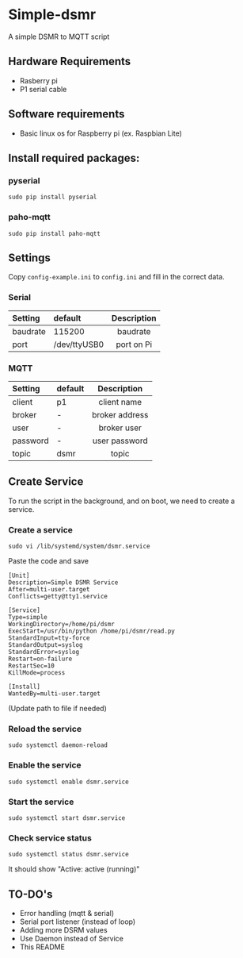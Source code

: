 # Simple-dsmr
A simple DSMR to MQTT script

## Hardware Requirements
- Rasberry pi 
- P1 serial cable

## Software requirements
- Basic linux os for Raspberry pi (ex. Raspbian Lite)

## Install required packages:

### pyserial
`sudo pip install pyserial`

### paho-mqtt
`sudo pip install paho-mqtt`

## Settings
Copy `config-example.ini` to `config.ini` and fill in the correct data.

### Serial
| Setting | default | Description|  
|:------------- |:----- |:-------------:| 
| baudrate | 115200 | baudrate |
| port | /dev/ttyUSB0 | port on Pi |

### MQTT
| Setting | default | Description|  
|:------------- |:----- |:-------------:| 
| client | p1 | client name |
| broker | - | broker address |
| user | - | broker user |
| password| - | user password |
| topic| dsmr | topic |

## Create Service 
To run the script in the background, and on boot, we need to create a service.

### Create a service

`sudo vi /lib/systemd/system/dsmr.service`

Paste the code and save
```
[Unit]
Description=Simple DSMR Service
After=multi-user.target
Conflicts=getty@tty1.service

[Service]
Type=simple
WorkingDirectory=/home/pi/dsmr
ExecStart=/usr/bin/python /home/pi/dsmr/read.py
StandardInput=tty-force
StandardOutput=syslog
StandardError=syslog
Restart=on-failure
RestartSec=10
KillMode=process

[Install]
WantedBy=multi-user.target
```
(Update path to file if needed)

### Reload the service

`sudo systemctl daemon-reload`

### Enable the service

`sudo systemctl enable dsmr.service`

### Start the service

`sudo systemctl start dsmr.service`

### Check service status

`sudo systemctl status dsmr.service`

It should show "Active: active (running)"

## TO-DO's
- Error handling (mqtt & serial)
- Serial port listener (instead of loop) 
- Adding more DSRM values
- Use Daemon instead of Service
- This README